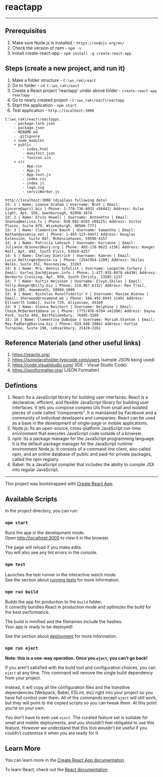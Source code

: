 # reactapp
---

## Prerequisites
1. Make sure Node.js is installed - `https://nodejs.org/en/`
2. Check the version of npm - `npm -v`
3. Install create-react-app - `npm install -g create-react-app`

## Steps (create a new project, and run it)
1. Make a folder structure - `C:\ws_rak\react`
2. Go to folder - `cd C:\ws_rak\react`
3. Create a React project 'reactapp' under above folder - `create-react-app reactapp`
4. Go to newly created project - `C:\ws_rak\react\reactapp`
5. Start the application - `npm start`
6. Test application - `http://localhost:3000` 

```
C:\ws_rak\react\reactapp\
	- package-lock.json
	- package.json
	- README.md
	- .gitignore
	+ node_modules
	+ public
		- index.html
		- manifest.json
		- favicon.ico	
	+ src
		- App.css
		- App.js
		- App.test.js
		- index.css
		- index.js
		- logo.svg	
		- servicWorker.js
```

```
http://localhost:3000 (displays following data)
Id: 1 | Name: Leanne Graham | Username: Bret | Email: Sincere@april.biz | Phone: 1-770-736-8031 x56442| Address: Kulas Light, Apt. 556, Gwenborough, 92998-3874
Id: 2 | Name: Ervin Howell | Username: Antonette | Email: Shanna@melissa.tv | Phone: 010-692-6593 x09125| Address: Victor Plains, Suite 879, Wisokyburgh, 90566-7771
Id: 3 | Name: Clementine Bauch | Username: Samantha | Email: Nathan@yesenia.net | Phone: 1-463-123-4447| Address: Douglas Extension, Suite 847, McKenziehaven, 59590-4157
Id: 4 | Name: Patricia Lebsack | Username: Karianne | Email: Julianne.OConner@kory.org | Phone: 493-170-9623 x156| Address: Hoeger Mall, Apt. 692, South Elvis, 53919-4257
Id: 5 | Name: Chelsey Dietrich | Username: Kamren | Email: Lucio_Hettinger@annie.ca | Phone: (254)954-1289| Address: Skiles Walks, Suite 351, Roscoeview, 33263
Id: 6 | Name: Mrs. Dennis Schulist | Username: Leopoldo_Corkery | Email: Karley_Dach@jasper.info | Phone: 1-477-935-8478 x6430| Address: Norberto Crossing, Apt. 950, South Christy, 23505-1337
Id: 7 | Name: Kurtis Weissnat | Username: Elwyn.Skiles | Email: Telly.Hoeger@billy.biz | Phone: 210.067.6132| Address: Rex Trail, Suite 280, Howemouth, 58804-1099
Id: 8 | Name: Nicholas Runolfsdottir V | Username: Maxime_Nienow | Email: Sherwood@rosamond.me | Phone: 586.493.6943 x140| Address: Ellsworth Summit, Suite 729, Aliyaview, 45169
Id: 9 | Name: Glenna Reichert | Username: Delphine | Email: Chaim_McDermott@dana.io | Phone: (775)976-6794 x41206| Address: Dayna Park, Suite 449, Bartholomebury, 76495-3109
Id: 10 | Name: Clementina DuBuque | Username: Moriah.Stanton | Email: Rey.Padberg@karina.biz | Phone: 024-648-3804| Address: Kattie Turnpike, Suite 198, Lebsackbury, 31428-2261
```

## Reference Materials (and other useful links)
1. https://reactjs.org/
2. https://jsonplaceholder.typicode.com/users (sample JSON being used)
3. https://code.visualstudio.com/ (IDE - Visual Studio Code)
4. https://jsonformatter.org/ (JSON Formatter)

## Defintions
1. React: Its a JavaScript library for building user interfaces. React is a declarative, efficient, and flexible JavaScript library for building user interfaces. It lets you compose complex UIs from small and isolated pieces of code called “components”. It is maintained by Facebook and a community of individual developers and companies. React can be used as a base in the development of single-page or mobile applications.
2. Node.js: Its an open-source, cross-platform JavaScript run-time environment that executes JavaScript code outside of a browser.
3. npm: Its a package manager for the JavaScript programming language. It is the default package manager for the JavaScript runtime environment Node.js. It consists of a command line client, also called npm, and an online database of public and paid-for private packages, called the npm registry.
4. Babel: Its a JavaScript compiler that includes the ability to compile JSX into regular JavaScript.

---

This project was bootstrapped with [Create React App](https://github.com/facebook/create-react-app).

## Available Scripts

In the project directory, you can run:

### `npm start`

Runs the app in the development mode.<br>
Open [http://localhost:3000](http://localhost:3000) to view it in the browser.

The page will reload if you make edits.<br>
You will also see any lint errors in the console.

### `npm test`

Launches the test runner in the interactive watch mode.<br>
See the section about [running tests](https://facebook.github.io/create-react-app/docs/running-tests) for more information.

### `npm run build`

Builds the app for production to the `build` folder.<br>
It correctly bundles React in production mode and optimizes the build for the best performance.

The build is minified and the filenames include the hashes.<br>
Your app is ready to be deployed!

See the section about [deployment](https://facebook.github.io/create-react-app/docs/deployment) for more information.

### `npm run eject`

**Note: this is a one-way operation. Once you `eject`, you can’t go back!**

If you aren’t satisfied with the build tool and configuration choices, you can `eject` at any time. This command will remove the single build dependency from your project.

Instead, it will copy all the configuration files and the transitive dependencies (Webpack, Babel, ESLint, etc) right into your project so you have full control over them. All of the commands except `eject` will still work, but they will point to the copied scripts so you can tweak them. At this point you’re on your own.

You don’t have to ever use `eject`. The curated feature set is suitable for small and middle deployments, and you shouldn’t feel obligated to use this feature. However we understand that this tool wouldn’t be useful if you couldn’t customize it when you are ready for it.

## Learn More

You can learn more in the [Create React App documentation](https://facebook.github.io/create-react-app/docs/getting-started).

To learn React, check out the [React documentation](https://reactjs.org/).
